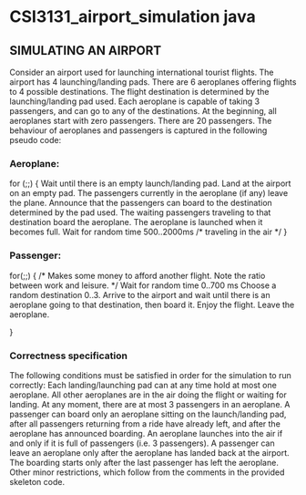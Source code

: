 # CSI3131_airport_simulation java



## SIMULATING AN AIRPORT
Consider an airport used for launching international tourist flights. The airport has 4 launching/landing pads. There are 6 aeroplanes offering flights to 4 possible destinations. The flight destination is determined by the launching/landing pad used. Each aeroplane is capable of taking 3 passengers, and can go to any of the destinations. At the beginning, all aeroplanes start with zero passengers. There are 20 passengers. The behaviour of aeroplanes and passengers is captured in the following pseudo code:
### Aeroplane:
for (;;) {
    Wait until there is an empty launch/landing pad.
    Land at the airport on an empty pad.
    The passengers currently in the aeroplane (if any) leave the plane. Announce that the passengers can board to the destination
    determined by the pad used.
    The waiting passengers traveling to that destination board the
    aeroplane.
    The aeroplane is launched when it becomes full.
    Wait for random time 500..2000ms /* traveling in the air */
}

### Passenger:
for(;;) {
    /* Makes some money to afford another flight. Note the ratio
    between work and leisure. */
    Wait for random time 0..700 ms
    Choose a random destination 0..3.
    Arrive to the airport and wait until there is an aeroplane going to
    that destination, then board it. Enjoy the flight.
    Leave the aeroplane.
    
}
### Correctness specification
The following conditions must be satisfied in order for the simulation to run correctly:
Each landing/launching pad can at any time hold at most one aeroplane. All other aeroplanes are in the air doing the flight or waiting for landing.
At any moment, there are at most 3 passengers in an aeroplane.
A passenger can board only an aeroplane sitting on the launch/landing pad, after all passengers returning from a ride have already left, and after the aeroplane has announced boarding.
An aeroplane launches into the air if and only if it is full of passengers (i.e. 3 passengers).
A passenger can leave an aeroplane only after the aeroplane has landed back at the airport.
The boarding starts only after the last passenger has left the aeroplane.
Other minor restrictions, which follow from the comments in the provided skeleton code.
